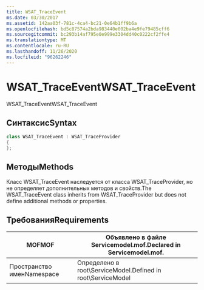 ```yaml
---
title: WSAT_TraceEvent
ms.date: 03/30/2017
ms.assetid: 142aa03f-781c-4ca4-bc21-0e64b1ff9b6a
ms.openlocfilehash: bd5c87574a2bda983440e002ba4e9fe79485cff6
ms.sourcegitcommit: bc293b14af795e0e999e3304dd40c0222cf2ffe4
ms.translationtype: MT
ms.contentlocale: ru-RU
ms.lasthandoff: 11/26/2020
ms.locfileid: "96262246"
---
```

# <a name="wsat_traceevent"></a><span data-ttu-id="c9a45-102">WSAT_TraceEvent</span><span class="sxs-lookup"><span data-stu-id="c9a45-102">WSAT_TraceEvent</span></span>

<span data-ttu-id="c9a45-103">WSAT_TraceEvent</span><span class="sxs-lookup"><span data-stu-id="c9a45-103">WSAT_TraceEvent</span></span>  
  
## <a name="syntax"></a><span data-ttu-id="c9a45-104">Синтаксис</span><span class="sxs-lookup"><span data-stu-id="c9a45-104">Syntax</span></span>  
  
```csharp
class WSAT_TraceEvent : WSAT_TraceProvider  
{  
};  
```  
  
## <a name="methods"></a><span data-ttu-id="c9a45-105">Методы</span><span class="sxs-lookup"><span data-stu-id="c9a45-105">Methods</span></span>  

 <span data-ttu-id="c9a45-106">Класс WSAT_TraceEvent наследуется от класса WSAT_TraceProvider, но не определяет дополнительных методов и свойств.</span><span class="sxs-lookup"><span data-stu-id="c9a45-106">The WSAT_TraceEvent class inherits from WSAT_TraceProvider but does not define additional methods or properties.</span></span>  
  
## <a name="requirements"></a><span data-ttu-id="c9a45-107">Требования</span><span class="sxs-lookup"><span data-stu-id="c9a45-107">Requirements</span></span>  
  
|<span data-ttu-id="c9a45-108">MOF</span><span class="sxs-lookup"><span data-stu-id="c9a45-108">MOF</span></span>|<span data-ttu-id="c9a45-109">Объявлено в файле Servicemodel.mof.</span><span class="sxs-lookup"><span data-stu-id="c9a45-109">Declared in Servicemodel.mof.</span></span>|  
|---------|-----------------------------------|  
|<span data-ttu-id="c9a45-110">Пространство имен</span><span class="sxs-lookup"><span data-stu-id="c9a45-110">Namespace</span></span>|<span data-ttu-id="c9a45-111">Определено в root\ServiceModel.</span><span class="sxs-lookup"><span data-stu-id="c9a45-111">Defined in root\ServiceModel</span></span>|
